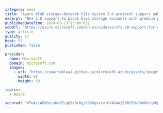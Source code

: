 ```yaml
---
category: news
title: "Azure Blob storage—Network File System 3.0 protocol support public preview region expansion"
excerpt: "NFS 3.0 support to block blob storage accounts with premium performance public preview regions now include: Australia Southeast, North Europe, UK West, Korea Central, Korea South, West Central US."
publishedDateTime: 2020-08-13T15:00:05Z
webUrl: "https://azure.microsoft.com/en-us/updates/nfs-30-support-for-azure-blob-storage-preview-region-expansion/"
type: article
quality: 57
heat: 57
published: false

provider:
  name: Microsoft
  domain: microsoft.com
  images:
    - url: "https://smartableai.github.io/microsoft-azure/assets/images/organizations/microsoft.com-50x50.jpg"
      width: 50
      height: 50

topics:
  - Azure

secured: "VTe4ziWEK0gLoHe0Z/gQIk3rBg/8S2Ugvviv+GVAG4oj58B2ESwSOmDhtq8PpTL4IlkvP+yTJF0I5i/ZA/bQeU4suxC/a7miQf0Tr/p5YkxG4ZQBtpTuHB1O9We2avTTnEJ8wDtujT+ZKQLEnNzPAxE9BOSRafkxF9tsp4htI2rnZ1VhqTPuSOoDZkXuupVJCI5bAzAwc0O4k3bOBq8MPD62TefHpy+A7lWh7IHFDltk3x4CvZzXjqKa/HkTqxdThM6zzC87O5ou/mQEA2zcm9g2cpyOYp2R/P72Iwg+maMT77ZoTzbTtMGHoiUNkC0WRN8x/jwRYCzMcCwkh7N2VmP6Or3R3yCoAfO/lcFq7oQ=;HCv9dYXV55cynpDNTjZiXw=="
---
```


